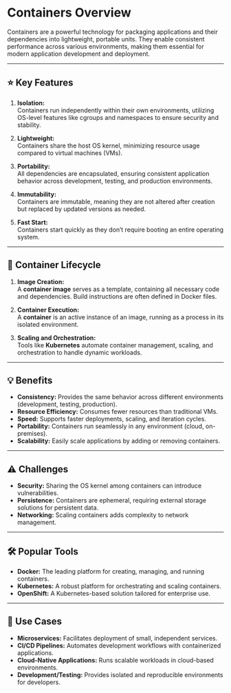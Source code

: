 # Containers Overview  

Containers are a powerful technology for packaging applications and their dependencies into lightweight, portable units. They enable consistent performance across various environments, making them essential for modern application development and deployment.

---

## ⭐ Key Features  

1. **Isolation:**  
   Containers run independently within their own environments, utilizing OS-level features like cgroups and namespaces to ensure security and stability.  

2. **Lightweight:**  
   Containers share the host OS kernel, minimizing resource usage compared to virtual machines (VMs).  

3. **Portability:**  
   All dependencies are encapsulated, ensuring consistent application behavior across development, testing, and production environments.  

4. **Immutability:**  
   Containers are immutable, meaning they are not altered after creation but replaced by updated versions as needed.  

5. **Fast Start:**  
   Containers start quickly as they don’t require booting an entire operating system.  

---

## 🔄 Container Lifecycle  

1. **Image Creation:**  
   A **container image** serves as a template, containing all necessary code and dependencies. Build instructions are often defined in Docker files.  

2. **Container Execution:**  
   A **container** is an active instance of an image, running as a process in its isolated environment.  

3. **Scaling and Orchestration:**  
   Tools like **Kubernetes** automate container management, scaling, and orchestration to handle dynamic workloads.  

---

## 💡 Benefits  

- **Consistency:** Provides the same behavior across different environments (development, testing, production).  
- **Resource Efficiency:** Consumes fewer resources than traditional VMs.  
- **Speed:** Supports faster deployments, scaling, and iteration cycles.  
- **Portability:** Containers run seamlessly in any environment (cloud, on-premises).  
- **Scalability:** Easily scale applications by adding or removing containers.  

---

## ⚠️ Challenges  

- **Security:** Sharing the OS kernel among containers can introduce vulnerabilities.  
- **Persistence:** Containers are ephemeral, requiring external storage solutions for persistent data.  
- **Networking:** Scaling containers adds complexity to network management.  

---

## 🛠️ Popular Tools  

- **Docker:** The leading platform for creating, managing, and running containers.  
- **Kubernetes:** A robust platform for orchestrating and scaling containers.  
- **OpenShift:** A Kubernetes-based solution tailored for enterprise use.  

---

## 🚀 Use Cases  

- **Microservices:** Facilitates deployment of small, independent services.  
- **CI/CD Pipelines:** Automates development workflows with containerized applications.  
- **Cloud-Native Applications:** Runs scalable workloads in cloud-based environments.  
- **Development/Testing:** Provides isolated and reproducible environments for developers.  

